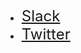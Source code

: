 - <a href="https://clojurians.slack.com/archives/C01UQJ4JC9Y" style="font-size: 24px;"><i class="fab fa-slack" style="padding-right:2px;"></i> Slack</a>
- <a href="https://twitter.com/fierycoddev" style="font-size: 24px;"><i class="fab fa-twitter" style="padding-right:2px;"></i> Twitter</a>
